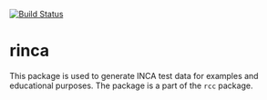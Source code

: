 [![Build Status](https://travis-ci.org/cancercentrum/rinca.png?branch=master)](https://travis-ci.org/cancercentrum/rinca)

rinca
=========

This package is used to generate INCA test data for examples and educational purposes.
The package is a part of the `rcc` package.
